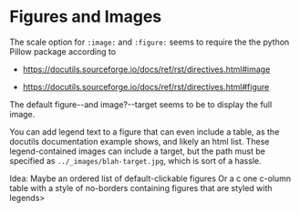 # Figures and Images

The scale option for `:image:` and `:figure:` seems to require the the python Pillow package according to

* https://docutils.sourceforge.io/docs/ref/rst/directives.html#image

* https://docutils.sourceforge.io/docs/ref/rst/directives.html#figure

The default figure--and image?--target seems to be to display the full image.

You can add legend text to a figure that can even include a table, as the docutils documentation example
shows, and likely an html list. These legend-contained images can include a target, but the 
path must be specified as `../_images/blah-target.jpg`, which is sort of a hassle.

Idea:
Maybe an ordered list  of default-clickable figures 
Or a c one c-olumn table with a style of no-borders containing figures that are styled with legends>
